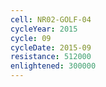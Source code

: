 ```yaml
---
cell: NR02-GOLF-04
cycleYear: 2015
cycle: 09
cycleDate: 2015-09
resistance: 512000
enlightened: 300000 
---
```

      